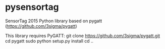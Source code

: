 # pysensortag
SensorTag 2015 Python library based on pygatt (https://github.com/3sigma/pygatt)

This library requires PyGATT:
git clone https://github.com/3sigma/pygatt.git
cd pygatt
sudo python setup.py install
cd ..
